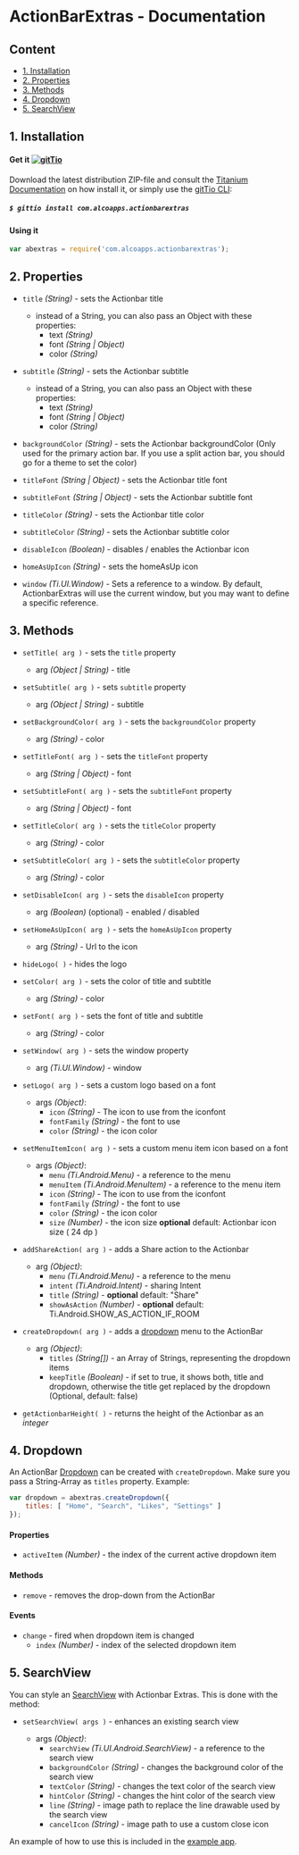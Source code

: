 # ActionBarExtras - Documentation

## Content

* [1. Installation](#1-instalation)
* [2. Properties](#2-properties)
* [3. Methods](#3-methods)
* [4. Dropdown](#4-dropdown)
* [5. SearchView](#5-searchview)

## 1. Installation

#### Get it [![gitTio](http://gitt.io/badge.png)](http://gitt.io/component/com.alcoapps.actionbarextras)
Download the latest distribution ZIP-file and consult the [Titanium Documentation](http://docs.appcelerator.com/titanium/latest/#!/guide/Using_a_Module) on how install it, or simply use the [gitTio CLI](http://gitt.io/cli):

##### `$ gittio install com.alcoapps.actionbarextras`

#### Using it
```javascript
var abextras = require('com.alcoapps.actionbarextras');
```

## 2. Properties

* `title` _(String)_ - sets the Actionbar title
    * instead of a String, you can also pass an Object with these properties:
        * text _(String)_
        * font _(String | Object)_
        * color _(String)_

* `subtitle` _(String)_ - sets the Actionbar subtitle
    * instead of a String, you can also pass an Object with these properties:
        * text _(String)_
        * font _(String | Object)_
        * color _(String)_

* `backgroundColor` _(String)_ - sets the Actionbar backgroundColor (Only used for the primary action bar. If you use a split action bar, you should go for a theme to set the color)

* `titleFont` _(String | Object)_ - sets the Actionbar title font

* `subtitleFont` _(String | Object)_ - sets the Actionbar subtitle font

* `titleColor` _(String)_ - sets the Actionbar title color

* `subtitleColor` _(String)_ - sets the Actionbar subtitle color

* `disableIcon` _(Boolean)_ - disables / enables the Actionbar icon

* `homeAsUpIcon` _(String)_ - sets the homeAsUp icon

* `window` _(Ti.UI.Window)_ - Sets a reference to a window. By default, ActionbarExtras will use
                              the current window, but you may want to define a specific reference.


## 3. Methods
    
* `setTitle( arg )`  - sets the `title` property
    * arg _(Object | String)_ - title

* `setSubtitle( arg )`  - sets `subtitle` property
    * arg _(Object | String)_ - subtitle

* `setBackgroundColor( arg )` - sets the `backgroundColor` property
    * arg _(String)_ - color

* `setTitleFont( arg )` - sets the `titleFont` property
    * arg _(String | Object)_ - font

* `setSubtitleFont( arg )` - sets the `subtitleFont` property
    * arg _(String | Object)_ - font

* `setTitleColor( arg )` - sets the `titleColor` property
    * arg _(String)_ - color

* `setSubtitleColor( arg )` - sets the `subtitleColor` property
    * arg _(String)_ - color

* `setDisableIcon( arg )` - sets the `disableIcon` property
    * arg _(Boolean)_ (optional) - enabled / disabled

* `setHomeAsUpIcon( arg )` - sets the `homeAsUpIcon` property
    * arg _(String)_ - Url to the icon

* `hideLogo( )` - hides the logo

* `setColor( arg )` - sets the color of title and subtitle
    * arg _(String)_ - color

* `setFont( arg )` - sets the font of title and subtitle
    * arg _(String)_ - color
    
* `setWindow( arg )` - sets the window property
    * arg _(Ti.UI.Window)_ - window
    
* `setLogo( arg )` - sets a custom logo based on a font
	* args _(Object)_:
		* `icon` _(String)_ - The icon to use from the iconfont
		* `fontFamily` _(String)_ - the font to use
		* `color` _(String)_ - the icon color
    
* `setMenuItemIcon( arg )` - sets a custom menu item icon based on a font
	* args _(Object)_:
		* `menu` _(Ti.Android.Menu)_ - a reference to the menu
		* `menuItem` _(Ti.Android.MenuItem)_ - a reference to the menu item
		* `icon` _(String)_ - The icon to use from the iconfont
		* `fontFamily` _(String)_ - the font to use
		* `color` _(String)_ - the icon color
		* `size` _(Number)_ - the icon size __optional__ default: Actionbar icon size ( 24 dp )

* `addShareAction( arg )` - adds a Share action to the Actionbar

    * arg _(Object)_:
        * `menu` _(Ti.Android.Menu)_ - a reference to the menu
        * `intent` _(Ti.Android.Intent)_ - sharing Intent
        * `title` _(String)_ - __optional__ default: "Share"
        * `showAsAction` _(Number)_ - __optional__ default: Ti.Android.SHOW_AS_ACTION_IF_ROOM

* `createDropdown( arg )` - adds a [dropdown](#4-dropdown) menu to the ActionBar

    * arg _(Object)_:
        * `titles` _(String[])_ - an Array of Strings, representing the dropdown items
        * `keepTitle` _(Boolean)_ - if set to true, it shows both, title and dropdown, otherwise the title get replaced by the dropdown (Optional, default: false)
        
* `getActionbarHeight( )`  - returns the height of the Actionbar as an _integer_

## 4. Dropdown

An ActionBar [Dropdown](http://developer.android.com/guide/topics/ui/actionbar.html#Dropdown) can be created with `createDropdown`. Make sure you pass a String-Array as `titles`
 property. Example:

```javascript
var dropdown = abextras.createDropdown({
    titles: [ "Home", "Search", "Likes", "Settings" ]
});
```

#### Properties

* `activeItem` _(Number)_ - the index of the current active dropdown item

#### Methods

* `remove` - removes the drop-down from the ActionBar

#### Events

* `change` - fired when dropdown item is changed
    * `index` _(Number)_ - index of the selected dropdown item


## 5. SearchView

You can style an [SearchView](http://docs.appcelerator.com/titanium/latest/#!/api/Titanium.UI.Android.SearchView) with Actionbar Extras. This is done with the method:

* `setSearchView( args )` - enhances an existing search view

    * args _(Object)_:
        * `searchView` _(Ti.UI.Android.SearchView)_ - a reference to the search view
        * `backgroundColor` _(String)_  -  changes the background color of the search view
        * `textColor` _(String)_  - changes the text color of the search view
        * `hintColor` _(String)_  - changes the hint color of the search view
        * `line` _(String)_  -  image path to replace the line drawable used by the search view
        * `cancelIcon` _(String)_ - image path to use a custom close icon
        
An example of how to use this is included in the [example app](https://github.com/ricardoalcocer/actionbarextras/blob/master/example/Resources/app.js).
